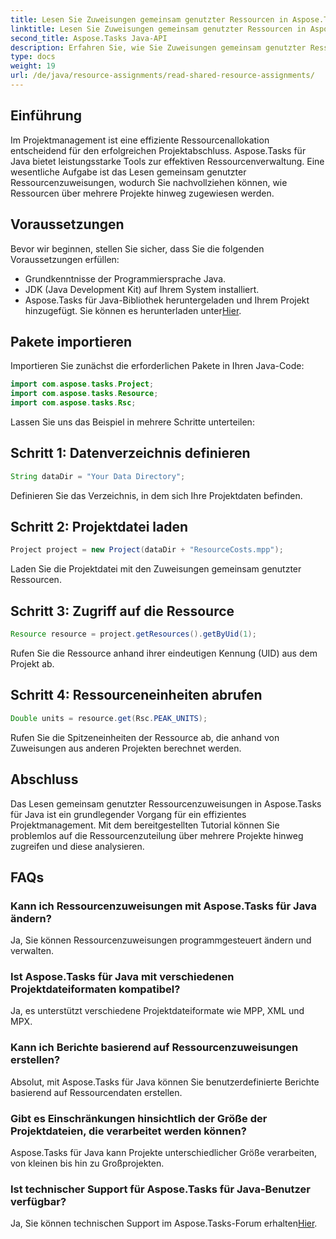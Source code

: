 ```yaml
---
title: Lesen Sie Zuweisungen gemeinsam genutzter Ressourcen in Aspose.Tasks
linktitle: Lesen Sie Zuweisungen gemeinsam genutzter Ressourcen in Aspose.Tasks
second_title: Aspose.Tasks Java-API
description: Erfahren Sie, wie Sie Zuweisungen gemeinsam genutzter Ressourcen in Aspose.Tasks für Java lesen. Steigern Sie die Effizienz des Projektmanagements mit Schritt-für-Schritt-Anleitungen.
type: docs
weight: 19
url: /de/java/resource-assignments/read-shared-resource-assignments/
---
```

## Einführung
Im Projektmanagement ist eine effiziente Ressourcenallokation entscheidend für den erfolgreichen Projektabschluss. Aspose.Tasks für Java bietet leistungsstarke Tools zur effektiven Ressourcenverwaltung. Eine wesentliche Aufgabe ist das Lesen gemeinsam genutzter Ressourcenzuweisungen, wodurch Sie nachvollziehen können, wie Ressourcen über mehrere Projekte hinweg zugewiesen werden.
## Voraussetzungen
Bevor wir beginnen, stellen Sie sicher, dass Sie die folgenden Voraussetzungen erfüllen:
- Grundkenntnisse der Programmiersprache Java.
- JDK (Java Development Kit) auf Ihrem System installiert.
-  Aspose.Tasks für Java-Bibliothek heruntergeladen und Ihrem Projekt hinzugefügt. Sie können es herunterladen unter[Hier](https://releases.aspose.com/tasks/java/).

## Pakete importieren
Importieren Sie zunächst die erforderlichen Pakete in Ihren Java-Code:
```java
import com.aspose.tasks.Project;
import com.aspose.tasks.Resource;
import com.aspose.tasks.Rsc;
```

Lassen Sie uns das Beispiel in mehrere Schritte unterteilen:
## Schritt 1: Datenverzeichnis definieren
```java
String dataDir = "Your Data Directory";
```
Definieren Sie das Verzeichnis, in dem sich Ihre Projektdaten befinden.
## Schritt 2: Projektdatei laden
```java
Project project = new Project(dataDir + "ResourceCosts.mpp");
```
Laden Sie die Projektdatei mit den Zuweisungen gemeinsam genutzter Ressourcen.
## Schritt 3: Zugriff auf die Ressource
```java
Resource resource = project.getResources().getByUid(1);
```
Rufen Sie die Ressource anhand ihrer eindeutigen Kennung (UID) aus dem Projekt ab.
## Schritt 4: Ressourceneinheiten abrufen
```java
Double units = resource.get(Rsc.PEAK_UNITS);
```
Rufen Sie die Spitzeneinheiten der Ressource ab, die anhand von Zuweisungen aus anderen Projekten berechnet werden.

## Abschluss
Das Lesen gemeinsam genutzter Ressourcenzuweisungen in Aspose.Tasks für Java ist ein grundlegender Vorgang für ein effizientes Projektmanagement. Mit dem bereitgestellten Tutorial können Sie problemlos auf die Ressourcenzuteilung über mehrere Projekte hinweg zugreifen und diese analysieren.
## FAQs
### Kann ich Ressourcenzuweisungen mit Aspose.Tasks für Java ändern?
Ja, Sie können Ressourcenzuweisungen programmgesteuert ändern und verwalten.
### Ist Aspose.Tasks für Java mit verschiedenen Projektdateiformaten kompatibel?
Ja, es unterstützt verschiedene Projektdateiformate wie MPP, XML und MPX.
### Kann ich Berichte basierend auf Ressourcenzuweisungen erstellen?
Absolut, mit Aspose.Tasks für Java können Sie benutzerdefinierte Berichte basierend auf Ressourcendaten erstellen.
### Gibt es Einschränkungen hinsichtlich der Größe der Projektdateien, die verarbeitet werden können?
Aspose.Tasks für Java kann Projekte unterschiedlicher Größe verarbeiten, von kleinen bis hin zu Großprojekten.
### Ist technischer Support für Aspose.Tasks für Java-Benutzer verfügbar?
 Ja, Sie können technischen Support im Aspose.Tasks-Forum erhalten[Hier](https://forum.aspose.com/c/tasks/15).